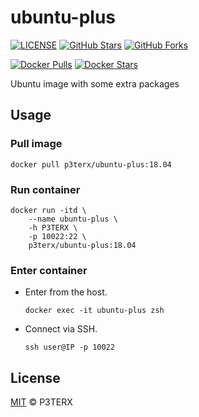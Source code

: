 # ubuntu-plus

[![LICENSE](https://img.shields.io/github/license/mashape/apistatus.svg?style=flat-square&label=LICENSE)](https://github.com/P3TERX/ubuntu-plus/blob/master/LICENSE)
[![GitHub Stars](https://img.shields.io/github/stars/P3TERX/ubuntu-plus.svg?style=flat-square&label=Stars)](https://github.com/P3TERX/ubuntu-plus/stargazers)
[![GitHub Forks](https://img.shields.io/github/forks/P3TERX/ubuntu-plus.svg?style=flat-square&label=Forks)](https://github.com/P3TERX/ubuntu-plus/fork)

[![Docker Pulls](https://img.shields.io/docker/pulls/p3terx/ubuntu-plus.svg?style=flat-square&label=Docker%20Pulls&color=orange)](https://hub.docker.com/r/p3terx/ubuntu-plus)
[![Docker Stars](https://img.shields.io/docker/stars/p3terx/ubuntu-plus.svg?style=flat-square&label=Docker%20Stars)](https://hub.docker.com/r/p3terx/ubuntu-plus)

Ubuntu image with some extra packages

## Usage

### Pull image

```shell
docker pull p3terx/ubuntu-plus:18.04
```

### Run container

```shell
docker run -itd \
    --name ubuntu-plus \
    -h P3TERX \
    -p 10022:22 \
    p3terx/ubuntu-plus:18.04
```

### Enter container

- Enter from the host.
  
  ```shell
  docker exec -it ubuntu-plus zsh
  ```

- Connect via SSH.
  
  ```shell
  ssh user@IP -p 10022
  ```

## License

[MIT](https://github.com/P3TERX/ubuntu-plus/blob/master/LICENSE) © P3TERX
